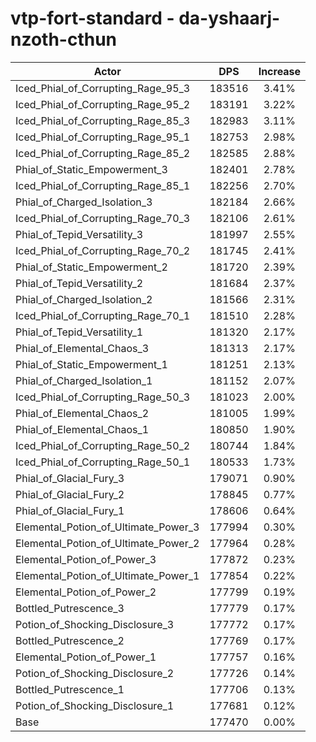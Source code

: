 # vtp-fort-standard - da-yshaarj-nzoth-cthun
| Actor | DPS | Increase |
|---|:---:|:---:|
|Iced_Phial_of_Corrupting_Rage_95_3|183516|3.41%|
|Iced_Phial_of_Corrupting_Rage_95_2|183191|3.22%|
|Iced_Phial_of_Corrupting_Rage_85_3|182983|3.11%|
|Iced_Phial_of_Corrupting_Rage_95_1|182753|2.98%|
|Iced_Phial_of_Corrupting_Rage_85_2|182585|2.88%|
|Phial_of_Static_Empowerment_3|182401|2.78%|
|Iced_Phial_of_Corrupting_Rage_85_1|182256|2.70%|
|Phial_of_Charged_Isolation_3|182184|2.66%|
|Iced_Phial_of_Corrupting_Rage_70_3|182106|2.61%|
|Phial_of_Tepid_Versatility_3|181997|2.55%|
|Iced_Phial_of_Corrupting_Rage_70_2|181745|2.41%|
|Phial_of_Static_Empowerment_2|181720|2.39%|
|Phial_of_Tepid_Versatility_2|181684|2.37%|
|Phial_of_Charged_Isolation_2|181566|2.31%|
|Iced_Phial_of_Corrupting_Rage_70_1|181510|2.28%|
|Phial_of_Tepid_Versatility_1|181320|2.17%|
|Phial_of_Elemental_Chaos_3|181313|2.17%|
|Phial_of_Static_Empowerment_1|181251|2.13%|
|Phial_of_Charged_Isolation_1|181152|2.07%|
|Iced_Phial_of_Corrupting_Rage_50_3|181023|2.00%|
|Phial_of_Elemental_Chaos_2|181005|1.99%|
|Phial_of_Elemental_Chaos_1|180850|1.90%|
|Iced_Phial_of_Corrupting_Rage_50_2|180744|1.84%|
|Iced_Phial_of_Corrupting_Rage_50_1|180533|1.73%|
|Phial_of_Glacial_Fury_3|179071|0.90%|
|Phial_of_Glacial_Fury_2|178845|0.77%|
|Phial_of_Glacial_Fury_1|178606|0.64%|
|Elemental_Potion_of_Ultimate_Power_3|177994|0.30%|
|Elemental_Potion_of_Ultimate_Power_2|177964|0.28%|
|Elemental_Potion_of_Power_3|177872|0.23%|
|Elemental_Potion_of_Ultimate_Power_1|177854|0.22%|
|Elemental_Potion_of_Power_2|177799|0.19%|
|Bottled_Putrescence_3|177779|0.17%|
|Potion_of_Shocking_Disclosure_3|177772|0.17%|
|Bottled_Putrescence_2|177769|0.17%|
|Elemental_Potion_of_Power_1|177757|0.16%|
|Potion_of_Shocking_Disclosure_2|177726|0.14%|
|Bottled_Putrescence_1|177706|0.13%|
|Potion_of_Shocking_Disclosure_1|177681|0.12%|
|Base|177470|0.00%|
